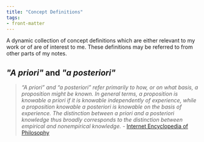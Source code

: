 ```yaml
---
title: "Concept Definitions"
tags:
- front-matter
---
```


A dynamic collection of concept definitions which are either relevant to my work
or of are of interest to me. These definitions may be referred to from other
parts of my notes. 

## _"A priori"_ and _"a posteriori"_

> _“A priori” and “a posteriori” refer primarily to how, or on what basis, a
proposition might be known. In general terms, a proposition is knowable a priori
if it is knowable independently of experience, while a proposition knowable a
posteriori is knowable on the basis of experience. The distinction between a
priori and a posteriori knowledge thus broadly corresponds to the distinction
between empirical and nonempirical knowledge._ - [Internet Encyclopedia of
Philosophy](https://iep.utm.edu/apriori/)